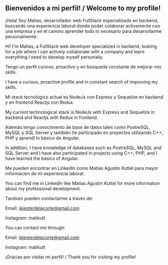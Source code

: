 ## Bienvenidos a mi perfil! / Welcome to my profile!
¡Hola! Soy Matías, desarrollador web FullStack especializado en backend, buscando una experiencia laboral donde poder colaborar activamente con una empresa y en el camino aprender todo lo necesario para desarrollarme personalmente.

Hi! I'm Matías, a FullStack web developer specialized in backend, looking for a job where I can actively collaborate with a company and learn everything I need to develop myself personally.

Tengo un perfil curioso, proactivo y en búsqueda constante de mejorar mis skills.

I have a curious, proactive profile and in constant search of improving my skills.

Mi stack tecnológico actual es NodeJs con Express y Sequelize en backend y en frontend Reactjs con Redux.

My current technological stack is NodeJs with Express and Sequelize in backend and Reactjs with Redux in frontend.

Además tengo conocimiento de base de datos tales como PostreSQL, MySQL y SQL Server y también he participado en proyectos utilizando C++, PHP y aprendí lo básico de Angular.

In addition, I have knowledge of databases such as PostreSQL, MySQL and SQL Server and I have also participated in projects using C++, PHP, and I have learned the basics of Angular.

Me pueden encontrar en LinkedIn como Matias Agustin Kuttel para mayor informacion de mi experiencia laboral.

You can find me in LinkedIn like Matias Agustin Kuttel for more information about my professional development.

Tambien pueden contactarme a traves de:

Email: lejesterdelacorte@gmail.com

Instagram: matikutt

You can contact me through:

Email: lejesterdelacorte@gmail.com

Instagram: matikutt

¡Gracias por visitar mi perfil! / Thank you for visiting my profile!
